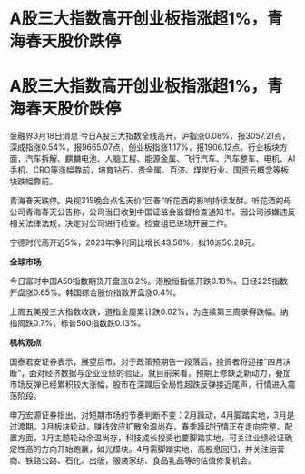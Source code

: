 # A股三大指数高开创业板指涨超1%，青海春天股价跌停

# A股三大指数高开创业板指涨超1%，青海春天股价跌停

金融界3月18日消息
今日A股三大指数全线高开，沪指涨0.08%，报3057.21点，深成指涨0.54%，报9665.07点，创业板指涨1.17%，报1906.12点。行业板块方面，汽车拆解、麒麟电池、人脑工程、能源金属、飞行汽车、汽车整车、电机、AI手机、CRO等涨幅靠前，培育钻石、贵金属、百济、煤炭行业、国资云概念等板块跌幅靠前。

青海春天跌停。央视315晚会点名天价“回春”听花酒的影响持续发酵。听花酒的母公司青海春天公告称，公司当日收到中国证监会监督检查通知书。因公司涉嫌违反相关法律法规，决定对公司进行检查。检查组已进场开展工作。

宁德时代高开近5%，2023年净利同比增长43.58%，拟10派50.28元。

**全球市场**

今日富时中国A50指数期货开盘涨0.2%。港股恒指低开跌0.18%。日经225指数开盘涨0.65%。韩国综合股价指数开盘涨0.4%。

上周五美股三大指数收跌，道指全周累计跌0.02%，为连续第三周录得跌幅。纳指周跌0.7%，标普500指数跌0.13%。

**机构观点**

国泰君安证券表示，展望后市，对于政策预期告一段落后，投资者将迎接“四月决断”，面对经济数据与企业业绩的验证。就目前来看，预期上修缺乏新动力，叠加市场反弹已经累积较大涨幅，股市在深蹲后全局性超跌反弹接近尾声，行情进入震荡阶段。

申万宏源证券指出，对短期市场的节奏判断不变：2月躁动，4月脚踏实地，3月是过渡期。3月板块轮动，赚钱效应扩散余温尚存，春季躁动行情正在走向完整。配置方面，3月主题轮动余温尚存，科技成长投资也要脚踏实地，可关注业绩验证确定性高的方向开始跑赢，如光模块。4月需脚踏实地，高股息回归，并关注运营商、铁路公路、石化、出版，服装家纺、食品乳品等的估值修复机会。

